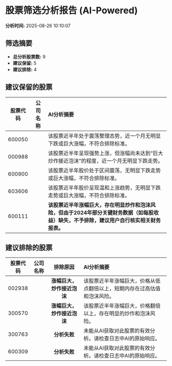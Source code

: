 # 股票筛选分析报告 (AI-Powered)

**分析时间:** 2025-08-26 10:10:07

## 筛选摘要

- **总分析股票数:** 9
- **建议保留:** 5
- **建议排除:** 4

## 建议保留的股票

| 股票代码 | 公司名称 | AI分析摘要 |
|:---:|:---:|:---|
| 600050 |  | 该股票近半年处于震荡整理态势，近一个月无明显下跌或巨大涨幅，不符合排除标准。 |
| 000988 |  | 该股票近半年呈现强势上涨，但涨幅尚未达到“巨大炒作接近泡沫”的程度，近一个月无明显下跌走势。 |
| 600900 |  | 该股票近半年股价处于区间震荡，无明显下跌走势或巨大涨幅，不符合排除标准。 |
| 603606 |  | 该股票近半年股价呈现温和上涨趋势，无明显下跌走势或巨大涨幅，不符合排除标准。 |
| 600111 |  | **该股票近半年涨幅巨大，存在明显炒作和泡沫风险，但由于2024年部分关键财务数据（如每股收益）缺失，不予排除，建议用户自行核实相关财务报表。** |

## 建议排除的股票

| 股票代码 | 公司名称 | 排除原因 | AI分析摘要 |
|:---:|:---:|:---:|:---|
| 002938 |  | **涨幅巨大，炒作接近泡沫** | 该股票近半年涨幅巨大，价格从低点翻倍以上，短期内存在过高估值和泡沫风险。 |
| 300570 |  | **涨幅巨大，炒作接近泡沫** | 该股票近半年涨幅巨大，价格翻倍以上，存在明显的炒作和泡沫风险。 |
| 300763 |  | **分析失败** | 未能从AI获取对此股票的有效分析。请检查日志中AI的原始响应。 |
| 600309 |  | **分析失败** | 未能从AI获取对此股票的有效分析。请检查日志中AI的原始响应。 |
